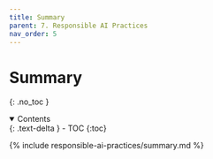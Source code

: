 ```yaml
---
title: Summary
parent: 7. Responsible AI Practices
nav_order: 5
---
```


# Summary
{: .no_toc }

<details open markdown="block">
  <summary>
    Contents
  </summary>
  {: .text-delta }
- TOC
{:toc}
</details>

{% include responsible-ai-practices/summary.md %}

